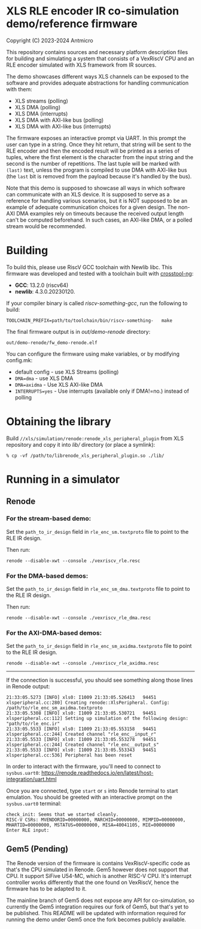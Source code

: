 # XLS RLE encoder IR co-simulation demo/reference firmware

Copyright (C) 2023-2024 Antmicro

This repository contains sources and necessary platform description files
for building and simulating a system that consists of a VexRiscV CPU
and an RLE encoder simulated with XLS framework from IR sources.

The demo showcases different ways XLS channels can be exposed to the software
and provides adequate abstractions for handling communication with them:

* XLS streams (polling)
* XLS DMA (polling)
* XLS DMA (interrupts)
* XLS DMA with AXI-like bus (polling)
* XLS DMA with AXI-like bus (interrupts)

The firmware exposes an interactive prompt via UART. In this prompt the user can
type in a string. Once they hit return, that string will be sent to the RLE
encoder and then the encoded result will be printed as a series of tuples, where
the first element is the character from the input string and the second is the
number of repetitions. The last tuple will be marked with `(last)` text, unless
the program is compiled to use DMA with AXI-like bus (the `last` bit is removed
from the payload because it's handled by the bus).

Note that this demo is supposed to showcase all ways in which software can
communicate with an XLS device. It is supposed to serve as a reference for
handling various scenarios, but it is NOT supposed to be an example of adequate
communication choices for a given design. The non-AXI DMA examples rely on
timeouts because the received output length can't be computed beforehand.
In such cases, an AXI-like DMA, or a polled stream would be recommended.

# Building

To build this, please use RiscV GCC toolchain with Newlib libc.
This firmware was developed and tested with a toolchain built with
[crosstool-ng](https://github.com/crosstool-ng/crosstool-ng):
* **GCC**: 13.2.0 (riscv64)
* **newlib**: 4.3.0.20230120.

If your compiler binary is called *riscv-something-gcc*, run the following
to build:
```
TOOLCHAIN_PREFIX=path/to/toolchain/bin/riscv-something-   make
```

The final firmware output is in *out/demo-renode* directory:
```
out/demo-renode/fw_demo-renode.elf
```

You can configure the firmware using make variables, or by modifying config.mk:

* default config - use XLS Streams (polling)
* `DMA=dma` - use XLS DMA
* `DMA=axidma` - Use XLS AXI-like DMA
* `INTERRUPTS=yes` - Use interrupts (available only if DMA!=no.) instead of
  polling

# Obtaining the library

Build `//xls/simulation/renode:renode_xls_peripheral_plugin` from XLS repository and
copy it into *lib/* directory (or place a symlink):

```
% cp -vf /path/to/librenode_xls_peripheral_plugin.so ./lib/
```

# Running in a simulator

## Renode

### For the stream-based demo:

Set the `path_to_ir_design` field in `rle_enc_sm.textproto` file to point to the
RLE IR design.

Then run:
```
renode --disable-xwt --console ./vexriscv_rle.resc
```

### For the DMA-based demos:

Set the `path_to_ir_design` field in `rle_enc_sm_dma.textproto` file to point to the
RLE IR design.

Then run:
```
renode --disable-xwt --console ./vexriscv_rle_dma.resc
```

### For the AXI-DMA-based demos:

Set the `path_to_ir_design` field in `rle_enc_sm_axidma.textproto` file to point to the
RLE IR design.

```
renode --disable-xwt --console ./vexriscv_rle_axidma.resc
```

--------------

If the connection is successful, you should see something along those lines in Renode
output:

```
21:33:05.5273 [INFO] xls0: I1009 21:33:05.526413   94451 xlsperipheral.cc:280] Creating renode::XlsPeripheral. Config: /path/to/rle_enc_sm_axidma.textproto
21:33:05.5308 [INFO] xls0: I1009 21:33:05.530721   94451 xlsperipheral.cc:112] Setting up simulation of the following design: "path/to/rle_enc.ir"
21:33:05.5533 [INFO] xls0: I1009 21:33:05.553158   94451 xlsperipheral.cc:244] Created channel "rle_enc__input_r"
21:33:05.5533 [INFO] xls0: I1009 21:33:05.553278   94451 xlsperipheral.cc:244] Created channel "rle_enc__output_s"
21:33:05.5533 [INFO] xls0: I1009 21:33:05.553343   94451 xlsperipheral.cc:536] Peripheral has been reset
```

In order to interact with the firmware, you'll need to connect to `sysbus.uart0`:
https://renode.readthedocs.io/en/latest/host-integration/uart.html

Once you are connected, type `start` or `s` into Renode terminal to start
emulation. You should be greeted with an interactive prompt on the `sysbus.uart0`
terminal:

```
check_init: Seems that we started cleanly.
RISC-V CSRs: MVENDORID=00000000, MARCHID=00000000, MIMPID=00000000, MHARTID=00000000, MSTATUS=00000000, MISA=40041105, MIE=00000000
Enter RLE input:
```

## Gem5 (Pending)

The Renode version of the firmware is contains VexRiscV-specific code as that's the CPU
simulated in Renode. Gem5 however does not support that CPU. It support SiFive U54-MC,
which is another RISC-V CPU. It's interrupt controller works differently that the one
found on VexRiscV, hence the firmware has to be adapted to it.

The mainline branch of Gem5 does not expose any API for co-simulation, so currently the
Gem5 integration requires our fork of Gem5, but that's yet to be published.
This README will be updated with information required for running the demo under Gem5
once the fork becomes publicly available.
